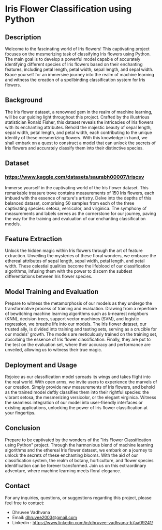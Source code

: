 # Iris Flower Classification using Python

## Description

Welcome to the fascinating world of Iris flowers! This captivating project focuses on the mesmerizing task of classifying Iris flowers using Python. The main goal is to develop a powerful model capable of accurately identifying different species of Iris flowers based on their enchanting features, including petal length, petal width, sepal length, and sepal width. Brace yourself for an immersive journey into the realm of machine learning and witness the creation of a spellbinding classification system for Iris flowers.

## Background

The Iris flower dataset, a renowned gem in the realm of machine learning, will be our guiding light throughout this project. Crafted by the illustrious statistician Ronald Fisher, this dataset reveals the intricacies of Iris flowers with its enchanting attributes. Behold the majestic beauty of sepal length, sepal width, petal length, and petal width, each contributing to the unique identity of these mesmerizing flowers. With this knowledge in hand, we shall embark on a quest to construct a model that can unlock the secrets of Iris flowers and accurately classify them into their distinctive species.

## Dataset
### https://www.kaggle.com/datasets/saurabh00007/iriscsv 
Immerse yourself in the captivating world of the Iris flower dataset. This remarkable treasure trove contains measurements of 150 Iris flowers, each imbued with the essence of nature's artistry. Delve into the depths of this balanced dataset, comprising 50 samples from each of the three captivating species: setosa, versicolor, and virginica. The symphony of measurements and labels serves as the cornerstone for our journey, paving the way for the training and evaluation of our enchanting classification models.

## Feature Extraction

Unlock the hidden magic within Iris flowers through the art of feature extraction. Unveiling the mysteries of these floral wonders, we embrace the ethereal attributes of sepal length, sepal width, petal length, and petal width. These celestial qualities become the lifeblood of our classification algorithms, infusing them with the power to discern the subtlest differentiations between Iris flower species.

## Model Training and Evaluation

Prepare to witness the metamorphosis of our models as they undergo the transformative process of training and evaluation. Drawing from a repertoire of bewitching machine learning algorithms such as k-nearest neighbors (KNN), decision trees, support vector machines (SVM), and logistic regression, we breathe life into our models. The Iris flower dataset, our trusted ally, is divided into training and testing sets, serving as a crucible for our models' growth. The models are meticulously trained on the training set, absorbing the essence of Iris flower classification. Finally, they are put to the test on the evaluation set, where their accuracy and performance are unveiled, allowing us to witness their true magic.

## Deployment and Usage

Rejoice as our classification model spreads its wings and takes flight into the real world. With open arms, we invite users to experience the marvels of our creation. Simply provide new measurements of Iris flowers, and behold as the trained model deftly classifies them into their rightful species: the vibrant setosa, the mesmerizing versicolor, or the elegant virginica. Witness the seamless integration of our model into user-friendly interfaces or existing applications, unlocking the power of Iris flower classification at your fingertips.

## Conclusion

Prepare to be captivated by the wonders of the "Iris Flower Classification using Python" project. Through the harmonious blend of machine learning algorithms and the ethereal Iris flower dataset, we embark on a journey to unlock the secrets of these enchanting blooms. With the aid of our classification system, the realm of botany, horticulture, and flower species identification can be forever transformed. Join us on this extraordinary adventure, where machine learning meets floral elegance.

## Contact

For any inquiries, questions, or suggestions regarding this project, please feel free to contact:

- Dhruvee Vadhvana 
- Email: dhruvee2003@gmail.com  
- Linkedin : https://www.linkedin.com/in/dhruvee-vadhvana-b7aa09241/
